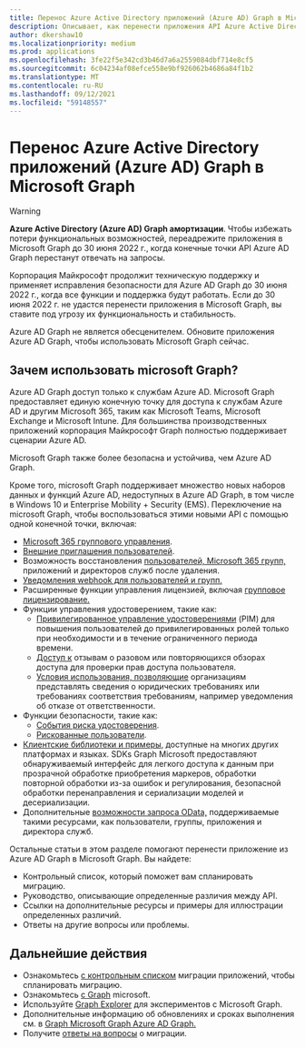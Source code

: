```yaml
---
title: Перенос Azure Active Directory приложений (Azure AD) Graph в Microsoft Graph
description: Описывает, как перенести приложения API Azure Active Directory (Azure AD) в API Microsoft Graph API.
author: dkershaw10
ms.localizationpriority: medium
ms.prod: applications
ms.openlocfilehash: 3fe22f5e342cd3b46d7a6a2559084dbf714e8cf5
ms.sourcegitcommit: 6c04234af08efce558e9bf926062b4686a84f1b2
ms.translationtype: MT
ms.contentlocale: ru-RU
ms.lasthandoff: 09/12/2021
ms.locfileid: "59148557"
---
```

# <a name="migrate-azure-active-directory-azure-ad-graph-apps-to-microsoft-graph"></a>Перенос Azure Active Directory приложений (Azure AD) Graph в Microsoft Graph

> [!WARNING]
> **Azure Active Directory (Azure AD) Graph амортизации**. Чтобы избежать потери функциональных возможностей, переадрежите приложения в Microsoft Graph до 30 июня 2022 г., когда конечные точки API Azure AD Graph перестанут отвечать на запросы.
>
> Корпорация Майкрософт продолжит техническую поддержку и применяет исправления безопасности для Azure AD Graph до 30 июня 2022 г., когда все функции и поддержка будут работать. Если до 30 июня 2022 г. не удастся перенести приложения в Microsoft Graph, вы ставите под угрозу их функциональность и стабильность.

Azure AD Graph не является обесценителем. Обновите приложения Azure AD Graph, чтобы использовать Microsoft Graph сейчас.

## <a name="why-use-microsoft-graph"></a>Зачем использовать microsoft Graph?

Azure AD Graph доступ только к службам Azure AD. Microsoft Graph предоставляет единую конечную точку для доступа к службам Azure AD и другим Microsoft 365, таким как Microsoft Teams, Microsoft Exchange и Microsoft Intune. Для большинства производственных приложений корпорация Майкрософт Graph полностью поддерживает сценарии Azure AD.

Microsoft Graph также более безопасна и устойчива, чем Azure AD Graph.

Кроме того, microsoft Graph поддерживает множество новых наборов данных и функций Azure AD, недоступных в Azure AD Graph, в том числе в Windows 10 и Enterprise Mobility + Security (EMS). Переключение на microsoft Graph, чтобы воспользоваться этими новыми API с помощью одной конечной точки, включая:

- [Microsoft 365 группового управления](/graph/office365-groups-concept-overview).
- [Внешние приглашения пользователей](/graph/api/resources/invitation).
- Возможность восстановления [пользователей, Microsoft 365 групп,](/graph/api/resources/directory) приложений и директоров служб после удаления.
- [Уведомления webhook для пользователей и групп.](/graph/webhooks)
- Расширенные функции управления лицензией, включая [групповое лицензирование.](/graph/api/group-assignlicense)
- Функции управления удостоверением, такие как:
  - [Привилегированное управление удостоверениями](/graph/api/resources/privilegedidentitymanagement-root?view=graph-rest-beta&preserve-view=true) (PIM) для повышения пользователей до привилегированных ролей только при необходимости и в течение ограниченного периода времени.
  - [Доступ к](/graph/api/resources/accessreviewsv2-root) отзывам о разовом или повторяющихся обзорах доступа для проверки прав доступа пользователя.
  - [Условия использования, позволяющие](/graph/api/resources/agreement) организациям представлять сведения о юридических требованиях или требованиях соответствия требованиям, например уведомления об отказе от ответственности.
- Функции безопасности, такие как:
  - [События риска удостоверения](/graph/api/resources/riskdetection).
  - [Рискованные пользователи](/graph/api/resources/riskyuser).
- [Клиентские библиотеки и примеры,](/graph/) доступные на многих других платформах и языках. SDKs Graph Microsoft предоставляют обнаруживаемый интерфейс для легкого доступа к данным при прозрачной обработке приобретения маркеров, обработки повторной обработки из-за ошибок и регулирования, безопасной обработки перенаправления и сериализации моделей и десериализации.
- Дополнительные [возможности запроса OData,](/graph/query-parameters) поддерживаемые такими ресурсами, как пользователи, группы, приложения и директора служб.

Остальные статьи в этом разделе помогают перенести приложение из Azure AD Graph в Microsoft Graph. Вы найдете:

- Контрольный список, который поможет вам спланировать миграцию.
- Руководство, описывающие определенные различия между API.
- Ссылки на дополнительные ресурсы и примеры для иллюстрации определенных различий.
- Ответы на другие вопросы или проблемы.

## <a name="next-steps"></a>Дальнейшие действия

- Ознакомьтесь [с контрольным списком](migrate-azure-ad-graph-planning-checklist.md) миграции приложений, чтобы спланировать миграцию.
- Ознакомьтесь [с Graph](/graph/overview) microsoft.
- Используйте [Graph Explorer](https://aka.ms/ge) для экспериментов с Microsoft Graph.
- Дополнительные информацию об обновлениях и сроках выполнения см. в [Graph Microsoft Graph Azure AD Graph.](https://developer.microsoft.com/graph/blogs/microsoft-graph-or-azure-ad-graph/)
- Получите [ответы на вопросы](/graph/migrate-azure-ad-graph-faq) о миграции.